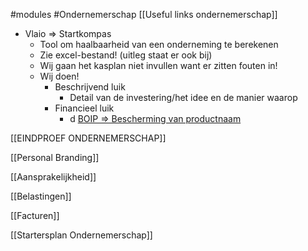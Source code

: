 #modules #Ondernemerschap
[[Useful links ondernemerschap]]

- Vlaio => Startkompas
	- Tool om haalbaarheid van een onderneming te berekenen
	- Zie excel-bestand! (uitleg staat er ook bij)
	- Wij gaan het kasplan niet invullen want er zitten fouten in!
	- Wij doen!
		- Beschrijvend luik
			- Detail van de investering/het idee en de manier waarop
		- Financieel luik
			- d
[BOIP => Bescherming van productnaam](https://www.boip.int/nl)



[[EINDPROEF ONDERNEMERSCHAP]]

[[Personal Branding]]

[[Aansprakelijkheid]]

[[Belastingen]]

[[Facturen]]

[[Startersplan Ondernemerschap]]

